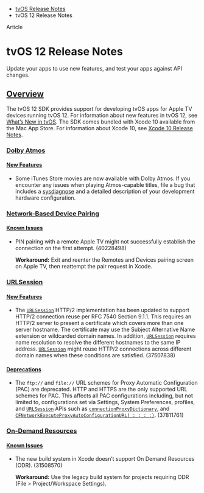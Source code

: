 - [tvOS Release Notes](https://developer.apple.com/documentation/tvos-release-notes)
- tvOS 12 Release Notes

Article

# tvOS 12 Release Notes

Update your apps to use new features, and test your apps against API changes.

## [Overview](https://developer.apple.com/documentation/tvos-release-notes/tvos-12-release-notes#overview)

The tvOS 12 SDK provides support for developing tvOS apps for Apple TV devices running tvOS 12. For information about new features in tvOS 12, see [What’s New in tvOS](https://developer.apple.com/tvos/whats-new/). The SDK comes bundled with Xcode 10 available from the Mac App Store. For information about Xcode 10, see [Xcode 10 Release Notes](https://developer.apple.com/documentation/Xcode-Release-Notes/xcode-10-release-notes).

### [Dolby Atmos](https://developer.apple.com/documentation/tvos-release-notes/tvos-12-release-notes#Dolby-Atmos)

#### [New Features](https://developer.apple.com/documentation/tvos-release-notes/tvos-12-release-notes#New-Features)

- Some iTunes Store movies are now available with Dolby Atmos. If you encounter any issues when playing Atmos-capable titles, file a bug that includes a [sysdiagnose](https://developer.apple.com/bug-reporting/profiles-and-logs/?platform=tvos&name=sysdiagnose) and a detailed description of your development hardware configuration.

### [Network-Based Device Pairing](https://developer.apple.com/documentation/tvos-release-notes/tvos-12-release-notes#Network-Based-Device-Pairing)

#### [Known Issues](https://developer.apple.com/documentation/tvos-release-notes/tvos-12-release-notes#Known-Issues)

- PIN pairing with a remote Apple TV might not successfully establish the connection on the first attempt. (40228498)

  **Workaround:** Exit and reenter the Remotes and Devices pairing screen on Apple TV, then reattempt the pair request in Xcode.

### [URLSession](https://developer.apple.com/documentation/tvos-release-notes/tvos-12-release-notes#URLSession)

#### [New Features](https://developer.apple.com/documentation/tvos-release-notes/tvos-12-release-notes#New-Features)

- The [`URLSession`](https://developer.apple.com/documentation/Foundation/URLSession) HTTP/2 implementation has been updated to support HTTP/2 connection reuse per RFC 7540 Section 9.1.1. This requires an HTTP/2 server to present a certificate which covers more than one server hostname. The certificate may use the Subject Alternative Name extension or wildcarded domain names. In addition, [`URLSession`](https://developer.apple.com/documentation/Foundation/URLSession) requires name resolution to resolve the different hostnames to the same IP address. [`URLSession`](https://developer.apple.com/documentation/Foundation/URLSession) might reuse HTTP/2 connections across different domain names when these conditions are satisfied. (37507838)

#### [Deprecations](https://developer.apple.com/documentation/tvos-release-notes/tvos-12-release-notes#Deprecations)

- The `ftp://` and `file://` URL schemes for Proxy Automatic Configuration (PAC) are deprecated. HTTP and HTTPS are the only supported URL schemes for PAC. This affects all PAC configurations including, but not limited to, configurations set via Settings, System Preferences, profiles, and [`URLSession`](https://developer.apple.com/documentation/Foundation/URLSession) APIs such as [`connectionProxyDictionary`](https://developer.apple.com/documentation/foundation/urlsessionconfiguration/1411499-connectionproxydictionary), and [`CFNetworkExecuteProxyAutoConfigurationURL(_:_:_:_:)`](https://developer.apple.com/documentation/CFNetwork/CFNetworkExecuteProxyAutoConfigurationURL(_:_:_:_:)). (37811761)

### [On-Demand Resources](https://developer.apple.com/documentation/tvos-release-notes/tvos-12-release-notes#On-Demand-Resources)

#### [Known Issues](https://developer.apple.com/documentation/tvos-release-notes/tvos-12-release-notes#Known-Issues)

- The new build system in Xcode doesn’t support On Demand Resources (ODR). (31508570)

  **Workaround:** Use the legacy build system for projects requiring ODR (File > Project/Workspace Settings).
